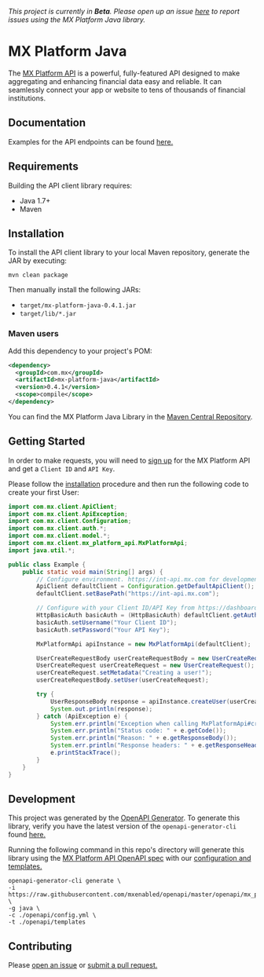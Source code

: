 *This project is currently in **Beta**. Please open up an issue [here](https://github.com/mxenabled/mx-platform-java/issues) to report issues using the MX Platform Java library.*

# MX Platform Java

The [MX Platform API](https://www.mx.com/products/platform-api) is a powerful, fully-featured API designed to make aggregating and enhancing financial data easy and reliable. It can seamlessly connect your app or website to tens of thousands of financial institutions.

## Documentation

Examples for the API endpoints can be found [here.](https://docs.mx.com/api)

## Requirements

Building the API client library requires:

- Java 1.7+
- Maven

## Installation

To install the API client library to your local Maven repository, generate the JAR by executing:

```shell
mvn clean package
```

Then manually install the following JARs:
  - `target/mx-platform-java-0.4.1.jar`
  - `target/lib/*.jar`

### Maven users

Add this dependency to your project's POM:

```xml
<dependency>
  <groupId>com.mx</groupId>
  <artifactId>mx-platform-java</artifactId>
  <version>0.4.1</version>
  <scope>compile</scope>
</dependency>
```

You can find the MX Platform Java Library in the [Maven Central Repository](https://search.maven.org/search?q=mx-platform-java).

## Getting Started

In order to make requests, you will need to [sign up](https://dashboard.mx.com/sign_up) for the MX Platform API and get a `Client ID` and `API Key`.

Please follow the [installation](#installation) procedure and then run the following code to create your first User:

```java
import com.mx.client.ApiClient;
import com.mx.client.ApiException;
import com.mx.client.Configuration;
import com.mx.client.auth.*;
import com.mx.client.model.*;
import com.mx.client.mx_platform_api.MxPlatformApi;
import java.util.*;

public class Example {
    public static void main(String[] args) {
        // Configure environment. https://int-api.mx.com for development, https://api.mx.com for production
        ApiClient defaultClient = Configuration.getDefaultApiClient();
        defaultClient.setBasePath("https://int-api.mx.com");

        // Configure with your Client ID/API Key from https://dashboard.mx.com
        HttpBasicAuth basicAuth = (HttpBasicAuth) defaultClient.getAuthentication("basicAuth");
        basicAuth.setUsername("Your Client ID");
        basicAuth.setPassword("Your API Key");

        MxPlatformApi apiInstance = new MxPlatformApi(defaultClient);

        UserCreateRequestBody userCreateRequestBody = new UserCreateRequestBody();
        UserCreateRequest userCreateRequest = new UserCreateRequest();
        userCreateRequest.setMetadata("Creating a user!");
        userCreateRequestBody.setUser(userCreateRequest);

        try {
            UserResponseBody response = apiInstance.createUser(userCreateRequestBody);
            System.out.println(response);
        } catch (ApiException e) {
            System.err.println("Exception when calling MxPlatformApi#createUser");
            System.err.println("Status code: " + e.getCode());
            System.err.println("Reason: " + e.getResponseBody());
            System.err.println("Response headers: " + e.getResponseHeaders());
            e.printStackTrace();
        }
    }
}
```

## Development

This project was generated by the [OpenAPI Generator](https://openapi-generator.tech). To generate this library, verify you have the latest version of the `openapi-generator-cli` found [here.](https://github.com/OpenAPITools/openapi-generator#17---npm)

Running the following command in this repo's directory will generate this library using the [MX Platform API OpenAPI spec](https://github.com/mxenabled/openapi/blob/master/openapi/mx_platform_api_beta.yml) with our [configuration and templates.](https://github.com/mxenabled/mx-platform-ruby/tree/master/openapi)
```shell
openapi-generator-cli generate \
-i https://raw.githubusercontent.com/mxenabled/openapi/master/openapi/mx_platform_api_beta.yml \
-g java \
-c ./openapi/config.yml \
-t ./openapi/templates
```

## Contributing

Please [open an issue](https://github.com/mxenabled/mx-platform-java/issues) or [submit a pull request.](https://github.com/mxenabled/mx-platform-java/pulls)
